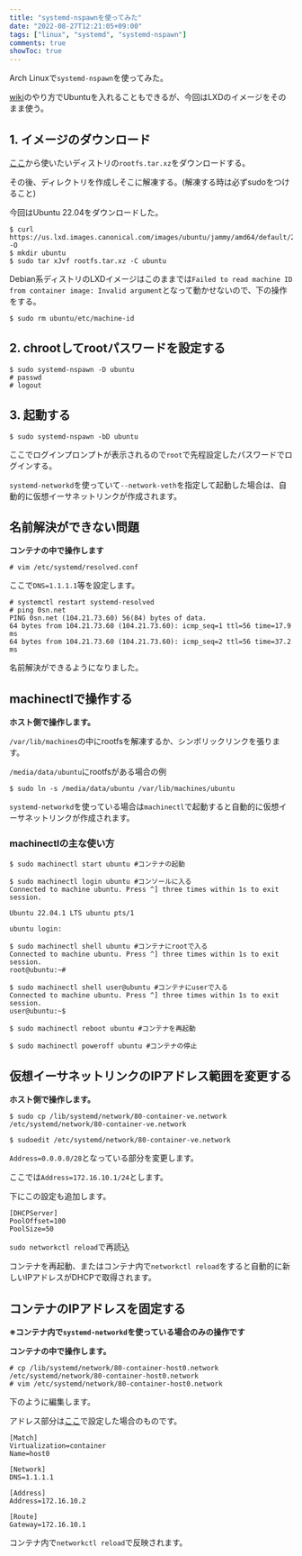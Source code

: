 ```yaml
---
title: "systemd-nspawnを使ってみた"
date: "2022-08-27T12:21:05+09:00"
tags: ["linux", "systemd", "systemd-nspawn"]
comments: true
showToc: true
---
```


Arch Linuxで`systemd-nspawn`を使ってみた。

[wiki](https://wiki.archlinux.jp/index.php/Systemd-nspawn)のやり方でUbuntuを入れることもできるが、今回はLXDのイメージをそのまま使う。

## 1. イメージのダウンロード

[ここ](https://us.lxd.images.canonical.com/images/)から使いたいディストリの`rootfs.tar.xz`をダウンロードする。

その後、ディレクトリを作成しそこに解凍する。(解凍する時は必ずsudoをつけること)

今回はUbuntu 22.04をダウンロードした。

```
$ curl https://us.lxd.images.canonical.com/images/ubuntu/jammy/amd64/default/20220826_07:42/rootfs.tar.xz -O
$ mkdir ubuntu
$ sudo tar xJvf rootfs.tar.xz -C ubuntu
```
Debian系ディストリのLXDイメージはこのままでは`Failed to read machine ID from container image: Invalid argument`となって動かせないので、下の操作をする。

```
$ sudo rm ubuntu/etc/machine-id
```

## 2. chrootしてrootパスワードを設定する

```
$ sudo systemd-nspawn -D ubuntu
# passwd
# logout
```
## 3. 起動する

```
$ sudo systemd-nspawn -bD ubuntu
```

ここでログインプロンプトが表示されるので`root`で先程設定したパスワードでログインする。

`systemd-networkd`を使っていて`--network-veth`を指定して起動した場合は、自動的に仮想イーサネットリンクが作成されます。

## 名前解決ができない問題

**コンテナの中で操作します**

```
# vim /etc/systemd/resolved.conf
```

ここで`DNS=1.1.1.1`等を設定します。

```
# systemctl restart systemd-resolved
# ping 0sn.net
PING 0sn.net (104.21.73.60) 56(84) bytes of data.
64 bytes from 104.21.73.60 (104.21.73.60): icmp_seq=1 ttl=56 time=17.9 ms
64 bytes from 104.21.73.60 (104.21.73.60): icmp_seq=2 ttl=56 time=37.2 ms
```

名前解決ができるようになりました。

## machinectlで操作する

**ホスト側で操作します。**

`/var/lib/machines`の中にrootfsを解凍するか、シンボリックリンクを張ります。

`/media/data/ubuntu`にrootfsがある場合の例

```
$ sudo ln -s /media/data/ubuntu /var/lib/machines/ubuntu
```

`systemd-networkd`を使っている場合は`machinectl`で起動すると自動的に仮想イーサネットリンクが作成されます。

### machinectlの主な使い方

```
$ sudo machinectl start ubuntu #コンテナの起動

$ sudo machinectl login ubuntu #コンソールに入る
Connected to machine ubuntu. Press ^] three times within 1s to exit session.

Ubuntu 22.04.1 LTS ubuntu pts/1

ubuntu login:

$ sudo machinectl shell ubuntu #コンテナにrootで入る
Connected to machine ubuntu. Press ^] three times within 1s to exit session.
root@ubuntu:~#

$ sudo machinectl shell user@ubuntu #コンテナにuserで入る
Connected to machine ubuntu. Press ^] three times within 1s to exit session.
user@ubuntu:~$

$ sudo machinectl reboot ubuntu #コンテナを再起動

$ sudo machinectl poweroff ubuntu #コンテナの停止
```

## 仮想イーサネットリンクのIPアドレス範囲を変更する

**ホスト側で操作します。**

```
$ sudo cp /lib/systemd/network/80-container-ve.network /etc/systemd/network/80-container-ve.network

$ sudoedit /etc/systemd/network/80-container-ve.network
```

`Address=0.0.0.0/28`となっている部分を変更します。

ここでは`Address=172.16.10.1/24`とします。

下にこの設定も追加します。

```
[DHCPServer]                                                                                          
PoolOffset=100
PoolSize=50
```

`sudo networkctl reload`で再読込

コンテナを再起動、またはコンテナ内で`networkctl reload`をすると自動的に新しいIPアドレスがDHCPで取得されます。

## コンテナのIPアドレスを固定する

**※コンテナ内で`systemd-networkd`を使っている場合のみの操作です**

**コンテナの中で操作します。**

```
# cp /lib/systemd/network/80-container-host0.network /etc/systemd/network/80-container-host0.network
# vim /etc/systemd/network/80-container-host0.network
```

下のように編集します。

アドレス部分は[ここ](#仮想イーサネットリンクのipアドレス範囲を変更する)で設定した場合のものです。

```
[Match]
Virtualization=container
Name=host0

[Network]
DNS=1.1.1.1

[Address]
Address=172.16.10.2

[Route]
Gateway=172.16.10.1
```

コンテナ内で`networkctl reload`で反映されます。